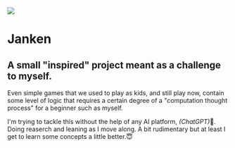 <img src="favicon.ico" />

# Janken

## A small "inspired" project meant as a challenge to myself.

Even simple games that we used to play as kids, and still play now, contain some level of logic that requires a certain degree of a "computation thought process" for a beginner such as myself.

I'm trying to tackle this without the help of any AI platform, <i>(ChatGPT)</i>🤫. Doing reaserch and leaning as I move along. A bit rudimentary but at least I get to learn some concepts a little better.😇

